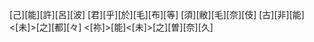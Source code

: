 [己][能][許][呂][波] [君][乎][於][毛][布][等] [須][敝][毛][奈][伎] [古][非][能]<[未]>[之][都][々] <[祢]>[能]<[未]>[之][曽][奈][久]
